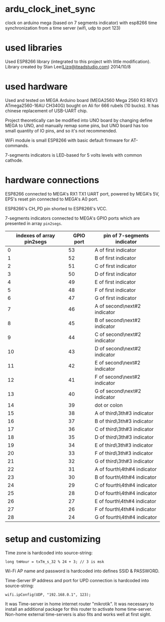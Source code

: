 # ardu_clock_inet_sync
clock on arduino mega (based on 7 segments indicator) with esp8266 time synchronization from a time server (wifi, udp to port 123)

# used libraries
Used ESP8266 library (integrated to this project with little modification). Library created by Stan Lee(Lizq@iteadstudio.com) 2014/10/8

# used hardware
Used and tested on MEGA Arduino board (MEGA2560 Mega 2560 R3 REV3 ATmega2560-16AU CH340G) bought on Ali for 666 rubels (10 bucks). 
It has chinese replacement of USB-UART chip. 

Project theoretically can be modified into UNO board by changing define MEGA to UNO, and manually remap some pins, but UNO board has too small quantity of IO pins, and so it's not recommended.

WiFi module is small ESP8266 with basic default firmware for AT-commands.

7-segments indicators is LED-based for 5 volts levels with common cathode.

# hardware connections

ESP8266 connected to MEGA's RX1 TX1 UART port, powered by MEGA's 5V, EPS's reset pin connected to MEGA's A0 port.

ESP8266's CH_PD pin shorted to ESP8266's VCC.

7-segments indicators connected to MEGA's GPIO ports which are presented in array `pin2segs`. 

| indexes of array pin2segs | GPIO port | pin of 7-segments indicator |
| ------------------------- | --------- | --------------------------- |
| 0 | 53 | A of first indicator |
| 1 | 52 | B of first indicator |
| 2 | 51 | C of first indicator |
| 3 | 50 | D of first indicator |
| 4 | 49 | E of first indicator |
| 5 | 48 | F of first indicator |
| 6 | 47 | G of first indicator |
| 7 | 46 | A of second\next\#2 indicator |
| 8 | 45 | B of second\next\#2 indicator |
| 9 | 44 | C of second\next\#2 indicator |
| 10 | 43 | D of second\next\#2 indicator |
| 11 | 42 | E of second\next\#2 indicator |
| 12 | 41 | F of second\next\#2 indicator |
| 13 | 40 | G of second\next\#2 indicator |
| 14 | 39 | dot or colon |
| 15 | 38 | A of third\3th\#3 indicator |
| 16 | 37 | B of third\3th\#3 indicator |
| 17 | 36 | C of third\3th\#3 indicator |
| 18 | 35 | D of third\3th\#3 indicator |
| 19 | 34 | E of third\3th\#3 indicator |
| 20 | 33 | F of third\3th\#3 indicator |
| 21 | 32 | G of third\3th\#3 indicator |
| 22 | 31 | A of fourth\4th\#4 indicator |
| 23 | 30 | B of fourth\4th\#4 indicator |
| 24 | 29 | C of fourth\4th\#4 indicator |
| 25 | 28 | D of fourth\4th\#4 indicator |
| 26 | 27 | E of fourth\4th\#4 indicator |
| 27 | 26 | F of fourth\4th\#4 indicator |
| 28 | 24 | G of fourth\4th\#4 indicator |


# setup and customizing 

Time zone is hardcoded into source-string:

`long tmHour = txTm_s_32 % 24 + 3; // 3 is msk`

Wi-Fi AP name and password is hardcoded into defines SSID & PASSWORD.

Time-Server IP address and port for UPD connection is hardcoded into source-string:

`wifi.ipConfig(UDP, "192.168.0.1", 123);`

It was Time-server in home internet router "mikrotik". It was necessary to install an additional package for this router to activate home time-server. Non-home external time-servers is also fits and works well at first sight.
